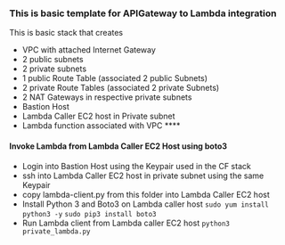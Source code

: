### This is basic template for APIGateway to Lambda integration

This is basic stack that creates 
- VPC with attached Internet Gateway
- 2 public subnets
- 2 private subnets
- 1 public Route Table (associated 2 public Subnets)
- 2 private Route Tables (associated 2 private Subnets)
- 2 NAT Gateways in respective private subnets
- Bastion Host
- Lambda Caller EC2 host in Private subnet
- Lambda function associated with VPC ****

#### Invoke Lambda from Lambda Caller EC2 Host using boto3
- Login into Bastion Host using the Keypair used in the CF stack
- ssh into Lambda Caller EC2 host in private subnet using the same Keypair
- copy lambda-client.py from this folder into Lambda Caller EC2 host
- Install Python 3 and Boto3 on Lambda caller host
        ```sudo yum install python3 -y```
        ```sudo pip3 install boto3```
- Run Lambda client from Lambda caller EC2 host
    ```python3 private_lambda.py```
     
